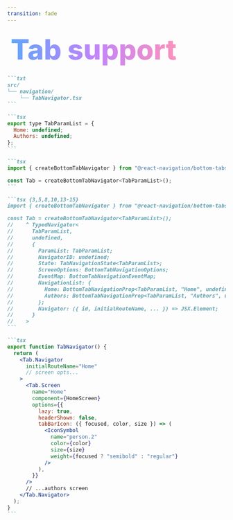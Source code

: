 ```yaml
---
transition: fade
---
```


<div
  v-motion
  :initial="{ x: -80 }"
  :enter="{ x: 0 }"
  :leave="{ x: 1000 }"
  style="font-size: 4rem; font-weight: 800; padding: 0.5rem; display: inline-block; line-height: 1.2;"
>
  <span style="background: linear-gradient(to right, rgb(96, 165, 250), rgb(192, 132, 252), rgb(251, 146, 188)); -webkit-background-clip: text; -webkit-text-fill-color: transparent; background-clip: text;">Tab support</span> 
</div>

````md magic-move {lines: true}
```txt
src/
└── navigation/
    └── TabNavigator.tsx
```

```tsx
export type TabParamList = {
  Home: undefined;
  Authors: undefined;
};
```

```tsx
import { createBottomTabNavigator } from "@react-navigation/bottom-tabs";

const Tab = createBottomTabNavigator<TabParamList>();
```

```tsx {3,5,8,10,13-15}
import { createBottomTabNavigator } from "@react-navigation/bottom-tabs";

const Tab = createBottomTabNavigator<TabParamList>();
//    ^ TypedNavigator<
//      TabParamList,
//      undefined,
//      {
//        ParamList: TabParamList;
//        NavigatorID: undefined;
//        State: TabNavigationState<TabParamList>;
//        ScreenOptions: BottomTabNavigationOptions;
//        EventMap: BottomTabNavigationEventMap;
//        NavigationList: {
//          Home: BottomTabNavigationProp<TabParamList, "Home", undefined>;
//          Authors: BottomTabNavigationProp<TabParamList, "Authors", undefined>;
//        };
//        Navigator: ({ id, initialRouteName, ... }) => JSX.Element;
//      }
//    >
```

```tsx
export function TabNavigator() {
  return (
    <Tab.Navigator
      initialRouteName="Home"
      // screen opts...
    >
      <Tab.Screen
        name="Home"
        component={HomeScreen}
        options={{
          lazy: true,
          headerShown: false,
          tabBarIcon: ({ focused, color, size }) => (
            <IconSymbol
              name="person.2"
              color={color}
              size={size}
              weight={focused ? "semibold" : "regular"}
            />
          ),
        }}
      />
      // ...authors screen
    </Tab.Navigator>
  );
}
```
````

<!--
Let's add tab support to our app. This will also cover adding TypeScript support too partially. The first thing we need to do is create a type of the tabs we want to create. We're going to call it tab param list. This is a type that will be used to define the parameters for each tab. In our app it's really simple, we just have two tabs - home and authors and they accept no parameters so we just define the type as undefined. The parameters are the props that are passed to the screen when it is rendered. You can pass IDs, slugs, query params etc. We can then create our tab navigator which takes our tab param list type as a generic.
-->
